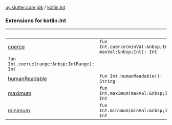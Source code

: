 [uy.klutter.core.jdk](../index.md) / [kotlin.Int](.)


### Extensions for kotlin.Int

|&nbsp;|&nbsp;|
|---|---|
| [coerce](coerce.md) | `fun Int.coerce(minVal:&nbsp;Int, maxVal:&nbsp;Int): Int`
`fun Int.coerce(range:&nbsp;IntRange): Int` |
| [humanReadable](human-readable.md) | `fun Int.humanReadable(): String` |
| [maximum](maximum.md) | `fun Int.maximum(maxVal:&nbsp;Int): Int` |
| [minimum](minimum.md) | `fun Int.minimum(minVal:&nbsp;Int): Int` |
